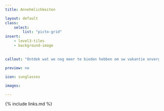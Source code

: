 ```yaml
---
title: Annehmlichkeiten

layout: default
class:
    select: 
        list: "picto-grid"
insert: 
    - level3-tiles
    - background-image
    
    
callout: "Ontdek wat we nog meer te bieden hebben om uw vakantie onvergetelijk te maken."
    
preview: no

icon: sunglasses

images: 

---
```

{% include links.md %}